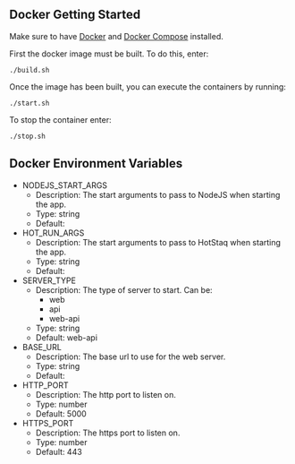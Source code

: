 ## Docker Getting Started
Make sure to have [Docker](https://www.docker.com/) and [Docker Compose](https://docs.docker.com/compose/install/) installed.

First the docker image must be built. To do this, enter:
```console
./build.sh
```

Once the image has been built, you can execute the containers by running:
```console
./start.sh
```

To stop the container enter:
```console
./stop.sh
```

## Docker Environment Variables
* NODEJS_START_ARGS
    * Description: The start arguments to pass to NodeJS when starting the app.
    * Type: string
    * Default:
* HOT_RUN_ARGS
    * Description: The start arguments to pass to HotStaq when starting the app.
    * Type: string
    * Default:
* SERVER_TYPE
    * Description: The type of server to start. Can be:
        * web
        * api
        * web-api
    * Type: string
    * Default: web-api
* BASE_URL
    * Description: The base url to use for the web server.
    * Type: string
    * Default:
* HTTP_PORT
    * Description: The http port to listen on.
    * Type: number
    * Default: 5000
* HTTPS_PORT
    * Description: The https port to listen on.
    * Type: number
    * Default: 443